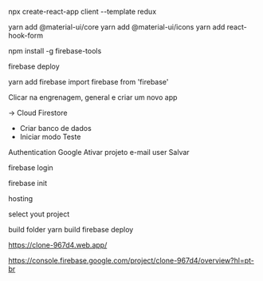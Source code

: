 npx create-react-app client --template redux

yarn add @material-ui/core
yarn add @material-ui/icons
yarn add react-hook-form

npm install -g firebase-tools

firebase deploy

yarn add firebase
import firebase from 'firebase'

Clicar na engrenagem, general e criar um novo app

-> Cloud Firestore

- Criar banco de dados
- Iniciar modo Teste

Authentication
Google
Ativar
projeto
e-mail user
Salvar

firebase login

firebase init

hosting

select yout project

build folder
yarn build
firebase deploy

https://clone-967d4.web.app/


https://console.firebase.google.com/project/clone-967d4/overview?hl=pt-br